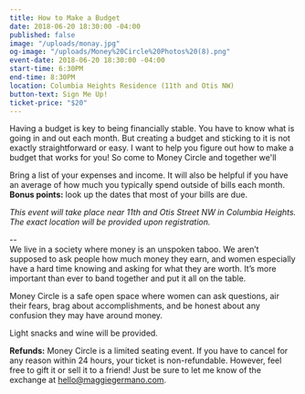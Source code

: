 ```yaml
---
title: How to Make a Budget
date: 2018-06-20 18:30:00 -04:00
published: false
image: "/uploads/monay.jpg"
og-image: "/uploads/Money%20Circle%20Photos%20(8).png"
event-date: 2018-06-20 18:30:00 -04:00
start-time: 6:30PM
end-time: 8:30PM
location: Columbia Heights Residence (11th and Otis NW)
button-text: Sign Me Up!
ticket-price: "$20"
---
```


Having a budget is key to being financially stable. You have to know what is going in and out each month. But creating a budget and sticking to it is not exactly straightforward or easy. I want to help you figure out how to make a budget that works for you! So come to Money Circle and together we'll 

Bring a list of your expenses and income. It will also be helpful if you have an average of how much you typically spend outside of bills each month. **Bonus points:** look up the dates that most of your bills are due.

*This event will take place near 11th and Otis Street NW in Columbia Heights. The exact location will be provided upon registration.*

--\
We live in a society where money is an unspoken taboo. We aren’t supposed to ask people how much money they earn, and women especially have a hard time knowing and asking for what they are worth. It’s more important than ever to band together and put it all on the table.

Money Circle is a safe open space where women can ask questions, air their fears, brag about accomplishments, and be honest about any confusion they may have around money.

Light snacks and wine will be provided.

**Refunds:** Money Circle is a limited seating event. If you have to cancel for any reason within 24 hours, your ticket is non-refundable. However, feel free to gift it or sell it to a friend! Just be sure to let me know of the exchange at [hello@maggiegermano.com](mailto:hello@maggiegermano.com).